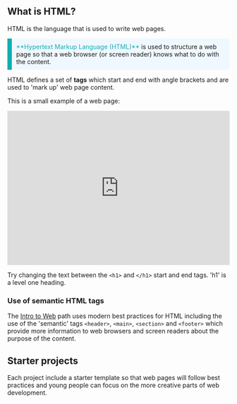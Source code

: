 ## What is HTML?

HTML is the language that is used to write web pages. 

<p style="border-left: solid; border-width:10px; border-color: #0faeb0; background-color: aliceblue; padding: 10px;">
<span style="color: #0faeb0">**Hypertext Markup Language (HTML)**</span> is used to structure a web page so that a web browser (or screen reader) knows what to do with the content.</span> 
</p>

HTML defines a set of **tags** which start and end with angle brackets and are used to 'mark up' web page content. 

This is a small example of a web page: 

<iframe src="https://trinket.io/embed/html/0ed1fa32e8" width="100%" height="350" frameborder="0" marginwidth="0" marginheight="0" allowfullscreen></iframe>

Try changing the text between the `<h1>` and `</h1>` start and end tags. 'h1' is a level one heading. 

### Use of semantic HTML tags
The [Intro to Web](https://projects.raspberrypi.org/en/pathways/web-intro) path uses modern best practices for HTML including the use of the 'semantic' tags `<header>`, `<main>`, `<section>` and `<footer>` which provide more information to web browsers and screen readers about the purpose of the content.

## Starter projects
Each project include a starter template so that web pages will follow best practices and young people can focus on the more creative parts of web development. 


